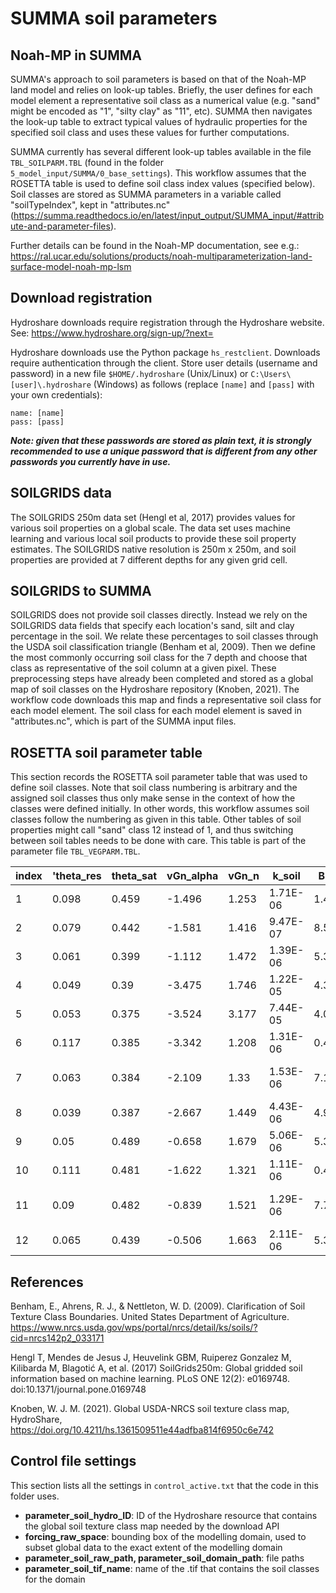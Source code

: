 ﻿# SUMMA soil parameters
## Noah-MP in SUMMA
SUMMA's approach to soil parameters is based on that of the Noah-MP land model and relies on look-up tables. Briefly, the user defines for each model element a representative soil class as a numerical value (e.g. "sand" might be encoded as "1", "silty clay" as "11", etc). SUMMA then navigates the look-up table to extract typical values of hydraulic properties for the specified soil class and uses these values for further computations. 

SUMMA currently has several different look-up tables available in the file `TBL_SOILPARM.TBL` (found in the folder `5_model_input/SUMMA/0_base_settings`). This workflow assumes that the ROSETTA table is used to define soil class index values (specified below). Soil classes are stored as SUMMA parameters in a variable called "soilTypeIndex", kept in "attributes.nc" (https://summa.readthedocs.io/en/latest/input_output/SUMMA_input/#attribute-and-parameter-files). 

Further details can be found in the Noah-MP documentation, see e.g.: https://ral.ucar.edu/solutions/products/noah-multiparameterization-land-surface-model-noah-mp-lsm


## Download registration
Hydroshare downloads require registration through the Hydroshare website. See: https://www.hydroshare.org/sign-up/?next=

Hydroshare downloads use the Python package `hs_restclient`. Downloads require authentication through the client. Store  user details (username and password) in a new file `$HOME/.hydroshare` (Unix/Linux) or `C:\Users\[user]\.hydroshare` (Windows) as follows (replace `[name]` and `[pass]` with your own credentials):

```
name: [name]
pass: [pass]

```

**_Note: given that these passwords are stored as plain text, it is strongly recommended to use a unique password that is different from any other passwords you currently have in use._**


## SOILGRIDS data
The SOILGRIDS 250m data set (Hengl et al, 2017) provides values for various soil properties on a global scale. The data set uses machine learning and various local soil products to provide these soil property estimates. The SOILGRIDS native resolution is 250m x 250m, and soil properties are provided at 7 different depths for any given grid cell. 


## SOILGRIDS to SUMMA
SOILGRIDS does not provide soil classes directly. Instead we rely on the SOILGRIDS data fields that specify each location's sand, silt and clay percentage in the soil. We relate these percentages to soil classes through the USDA soil classification triangle (Benham et al, 2009). Then we define the most commonly occurring soil class for the 7 depth and choose that class as representative of the soil column at a given pixel. These preprocessing steps have already been completed and stored as a global map of soil classes on the Hydroshare repository (Knoben, 2021). The workflow code downloads this map and finds a representative soil class for each model element. The soil class for each model element is saved in "attributes.nc", which is part of the SUMMA input files.


## ROSETTA soil parameter table
This section records the ROSETTA soil parameter table that was used to define soil classes. Note that soil class numbering is arbitrary and the assigned soil classes thus only make sense in the context of how the classes were defined initially. In other words, this workflow assumes soil classes follow the numbering as given in this table. Other tables of soil properties might call "sand" class 12 instead of 1, and thus switching between soil tables needs to be done with care. This table is part of the parameter file `TBL_VEGPARM.TBL`.

| index | 'theta_res | theta_sat | vGn_alpha | vGn_n | k_soil   | BB   | DRYSMC | HC   | MAXSMC | REFSMC | SATPSI | SATDK    | SATDW    | WLTSMC | QTZ  | class           |
|-------|------------|-----------|-----------|-------|----------|------|--------|------|--------|--------|--------|----------|----------|--------|------|-----------------|
| 1     | 0.098      | 0.459     | -1.496    | 1.253 | 1.71E-06 | 1.4  | 0.068  | 1.09 | 0.482  | 0.412  | 0.405  | 1.28E-06 | 1.12E-05 | 0.286  | 0.25 | CLAY            |
| 2     | 0.079      | 0.442     | -1.581    | 1.416 | 9.47E-07 | 8.52 | 0.095  | 1.23 | 0.476  | 0.382  | 0.63   | 2.45E-06 | 1.13E-05 | 0.25   | 0.35 | CLAY LOAM       |
| 3     | 0.061      | 0.399     | -1.112    | 1.472 | 1.39E-06 | 5.39 | 0.078  | 1.21 | 0.451  | 0.329  | 0.478  | 6.95E-06 | 1.43E-05 | 0.155  | 0.4  | LOAM            |
| 4     | 0.049      | 0.39      | -3.475    | 1.746 | 1.22E-05 | 4.38 | 0.057  | 1.41 | 0.41   | 0.383  | 0.09   | 1.56E-04 | 5.14E-06 | 0.075  | 0.82 | LOAMY SAND      |
| 5     | 0.053      | 0.375     | -3.524    | 3.177 | 7.44E-05 | 4.05 | 0.045  | 1.47 | 0.395  | 0.236  | 0.121  | 1.76E-04 | 6.08E-07 | 0.068  | 0.92 | SAND            |
| 6     | 0.117      | 0.385     | -3.342    | 1.208 | 1.31E-06 | 0.4  | 0.1    | 1.18 | 0.426  | 0.338  | 0.153  | 2.17E-06 | 1.87E-05 | 0.219  | 0.52 | SANDY CLAY      |
| 7     | 0.063      | 0.384     | -2.109    | 1.33  | 1.53E-06 | 7.12 | 0.1    | 1.18 | 0.42   | 0.314  | 0.299  | 6.30E-06 | 9.90E-06 | 0.175  | 0.6  | SANDY CLAY LOAM |
| 8     | 0.039      | 0.387     | -2.667    | 1.449 | 4.43E-06 | 4.9  | 0.065  | 1.34 | 0.435  | 0.383  | 0.218  | 3.47E-05 | 8.05E-06 | 0.114  | 0.6  | SANDY LOAM      |
| 9     | 0.05       | 0.489     | -0.658    | 1.679 | 5.06E-06 | 5.3  | 0.034  | 1.27 | 0.485  | 0.383  | 0.786  | 7.20E-06 | 2.39E-05 | 0.179  | 0.1  | SILT            |
| 10    | 0.111      | 0.481     | -1.622    | 1.321 | 1.11E-06 | 0.4  | 0.07   | 1.15 | 0.492  | 0.404  | 0.49   | 1.03E-06 | 9.64E-06 | 0.283  | 0.1  | SILTY CLAY      |
| 11    | 0.09       | 0.482     | -0.839    | 1.521 | 1.29E-06 | 7.75 | 0.089  | 1.32 | 0.477  | 0.387  | 0.356  | 1.70E-06 | 2.37E-05 | 0.218  | 0.1  | SILTY CLAY LOAM |
| 12    | 0.065      | 0.439     | -0.506    | 1.663 | 2.11E-06 | 5.3  | 0.067  | 1.27 | 0.485  | 0.36   | 0.786  | 7.20E-06 | 2.39E-05 | 0.179  | 0.25 | SILT LOAM       |

## References
Benham, E., Ahrens, R. J., & Nettleton, W. D. (2009). Clarification of Soil Texture Class Boundaries. United States Department of Agriculture. https://www.nrcs.usda.gov/wps/portal/nrcs/detail/ks/soils/?cid=nrcs142p2_033171

Hengl T, Mendes de Jesus J, Heuvelink GBM, Ruiperez Gonzalez M, Kilibarda M, Blagotić A, et al. (2017) SoilGrids250m: Global gridded soil information based on machine learning. PLoS ONE 12(2): e0169748. doi:10.1371/journal.pone.0169748

Knoben, W. J. M. (2021). Global USDA-NRCS soil texture class map, HydroShare, https://doi.org/10.4211/hs.1361509511e44adfba814f6950c6e742 	


## Control file settings
This section lists all the settings in `control_active.txt` that the code in this folder uses.
- **parameter_soil_hydro_ID**: ID of the Hydroshare resource that contains the global soil texture class map needed by the download API
- **forcing_raw_space**: bounding box of the modelling domain, used to subset global data to the exact extent of the modelling domain
- **parameter_soil_raw_path, parameter_soil_domain_path**: file paths 
- **parameter_soil_tif_name**: name of the .tif that contains the soil classes for the domain